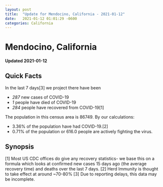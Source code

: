 ```yaml
---
layout: post
title:  "Update for Mendocino, California - 2021-01-12"
date:   2021-01-12 01:01:29 -0600
categories: California
---
```


# Mendocino, California
#### Updated 2021-01-12

## Quick Facts

In the last 7 days[3] we project there have been
- *287* new cases of COVID-19
- *1* people have died of COVID-19
- *284* people have recovered from COVID-19[1]

The population in this census area is 86749. By our calculations:
- 3.36% of the population have had COVID-19.[2]
- 0.71% of the population or 616.0 people are actively fighting the virus.

## Synopsis




[1] Most US CDC offices do give any recovery statistics- we base this on a formula which looks at confirmed new cases
15 days ago (the average recovery time) and deaths over the last 7 days.
[2] Herd Immunity is thought to take effect at around ~70-80%
[3] Due to reporting delays, this data may be incomplete. 
    